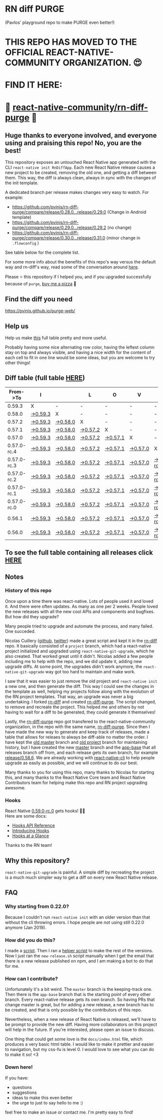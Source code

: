 # RN diff PURGE
(Pavlos' playground repo to make PURGE even better!)

# THIS REPO HAS MOVED TO THE OFFICIAL REACT-NATIVE-COMMUNITY ORGANIZATION. 😍
# FIND IT HERE:  
# 💪 [react-native-community/rn-diff-purge](https://github.com/react-native-community/rn-diff-purge) 🎉
## Huge thanks to everyone involved, and everyone using and praising this repo! No, you are the best!

This repository exposes an untouched React Native app generated with the CLI
`react-native init RnDiffApp`. Each new React Native release causes a new project to be created, removing the old one, and getting a diff between them. This way, the diff is always clean, always in sync with the changes of the init template.

A dedicated branch per release makes changes very easy
to watch. For example:

* https://github.com/pvinis/rn-diff-purge/compare/release/0.28.0...release/0.29.0
(Change in Android template)
* https://github.com/pvinis/rn-diff-purge/compare/release/0.29.0...release/0.29.2
(no change)
* https://github.com/pvinis/rn-diff-purge/compare/release/0.30.0...release/0.31.0
(minor change in `.flowconfig` )

See table below for the complete list.

For some more info about the benefits of this repo's way versus the default way and rn-diff's way, read some of the conversation around [here](https://github.com/react-native-community/discussions-and-proposals/issues/68#issuecomment-452227478).

Please :star: this repository if I helped you, and if you upgraded successfully because of `purge`, [buy me a pizza](https://www.buymeacoffee.com/DGWwHVZ4s) :pizza:

## Find the diff you need
https://pvinis.github.io/purge-web/

## Help us
Help us make [this](https://pvinis.github.io/rn-diff-purge) full table pretty and more useful.

Probably having some nice alternating row color, having the leftest column stay on top and always visible, and having a nice width for the content of each cell to fit in one line would be some ideas, but you are welcome to try other things!

## Diff table (full table [HERE](https://pvinis.github.io/rn-diff-purge))

| From->To    | I                                                                                               |                                                                                                 | L                                                                                               | O                                                                                               | V                                                                                               | E                                                                                                         |                                                                                                           | D                                                                                                         | I                                                                                                         | F                                                                                                    | F                                                                                          | S   |
| ----------- | ----------------------------------------------------------------------------------------------- | ----------------------------------------------------------------------------------------------- | ----------------------------------------------------------------------------------------------- | ----------------------------------------------------------------------------------------------- | ----------------------------------------------------------------------------------------------- | --------------------------------------------------------------------------------------------------------- | --------------------------------------------------------------------------------------------------------- | --------------------------------------------------------------------------------------------------------- | --------------------------------------------------------------------------------------------------------- | ---------------------------------------------------------------------------------------------------- | ------------------------------------------------------------------------------------------ | --- |
| 0.59.3      | X                                                                                               | -                                                                                               | -                                                                                               | -                                                                                               | -                                                                                               | -                                                                                                         | -                                                                                                         | -                                                                                                         | -                                                                                                         | -                                                                                                    | -                                                                                          | -   |
| 0.58.0      | [->0.59.3](https://github.com/pvinis/rn-diff-purge/compare/release/0.58.0..release/0.59.3)      | X                                                                                               | -                                                                                               | -                                                                                               | -                                                                                               | -                                                                                                         | -                                                                                                         | -                                                                                                         | -                                                                                                         | -                                                                                                    | -                                                                                          | -   |
| 0.57.2      | [->0.59.3](https://github.com/pvinis/rn-diff-purge/compare/release/0.57.2..release/0.59.3)      | [->0.58.0](https://github.com/pvinis/rn-diff-purge/compare/release/0.57.2..release/0.58.0)      | X                                                                                               | -                                                                                               | -                                                                                               | -                                                                                                         | -                                                                                                         | -                                                                                                         | -                                                                                                         | -                                                                                                    | -                                                                                          | -   |
| 0.57.1      | [->0.59.3](https://github.com/pvinis/rn-diff-purge/compare/release/0.57.1..release/0.59.3)      | [->0.58.0](https://github.com/pvinis/rn-diff-purge/compare/release/0.57.1..release/0.58.0)      | [->0.57.2](https://github.com/pvinis/rn-diff-purge/compare/release/0.57.1..release/0.57.2)      | X                                                                                               | -                                                                                               | -                                                                                                         | -                                                                                                         | -                                                                                                         | -                                                                                                         | -                                                                                                    | -                                                                                          | -   |
| 0.57.0      | [->0.59.3](https://github.com/pvinis/rn-diff-purge/compare/release/0.57.0..release/0.59.3)      | [->0.58.0](https://github.com/pvinis/rn-diff-purge/compare/release/0.57.0..release/0.58.0)      | [->0.57.2](https://github.com/pvinis/rn-diff-purge/compare/release/0.57.0..release/0.57.2)      | [->0.57.1](https://github.com/pvinis/rn-diff-purge/compare/release/0.57.0..release/0.57.1)      | X                                                                                               | -                                                                                                         | -                                                                                                         | -                                                                                                         | -                                                                                                         | -                                                                                                    | -                                                                                          | -   |
| 0.57.0-rc.4 | [->0.59.3](https://github.com/pvinis/rn-diff-purge/compare/release/0.57.0-rc.4..release/0.59.3) | [->0.58.0](https://github.com/pvinis/rn-diff-purge/compare/release/0.57.0-rc.4..release/0.58.0) | [->0.57.2](https://github.com/pvinis/rn-diff-purge/compare/release/0.57.0-rc.4..release/0.57.2) | [->0.57.1](https://github.com/pvinis/rn-diff-purge/compare/release/0.57.0-rc.4..release/0.57.1) | [->0.57.0](https://github.com/pvinis/rn-diff-purge/compare/release/0.57.0-rc.4..release/0.57.0) | X                                                                                                         | -                                                                                                         | -                                                                                                         | -                                                                                                         | -                                                                                                    | -                                                                                          | -   |
| 0.57.0-rc.3 | [->0.59.3](https://github.com/pvinis/rn-diff-purge/compare/release/0.57.0-rc.3..release/0.59.3) | [->0.58.0](https://github.com/pvinis/rn-diff-purge/compare/release/0.57.0-rc.3..release/0.58.0) | [->0.57.2](https://github.com/pvinis/rn-diff-purge/compare/release/0.57.0-rc.3..release/0.57.2) | [->0.57.1](https://github.com/pvinis/rn-diff-purge/compare/release/0.57.0-rc.3..release/0.57.1) | [->0.57.0](https://github.com/pvinis/rn-diff-purge/compare/release/0.57.0-rc.3..release/0.57.0) | [->0.57.0-rc.4](https://github.com/pvinis/rn-diff-purge/compare/release/0.57.0-rc.3..release/0.57.0-rc.4) | X                                                                                                         | -                                                                                                         | -                                                                                                         | -                                                                                                    | -                                                                                          | -   |
| 0.57.0-rc.2 | [->0.59.3](https://github.com/pvinis/rn-diff-purge/compare/release/0.57.0-rc.2..release/0.59.3) | [->0.58.0](https://github.com/pvinis/rn-diff-purge/compare/release/0.57.0-rc.2..release/0.58.0) | [->0.57.2](https://github.com/pvinis/rn-diff-purge/compare/release/0.57.0-rc.2..release/0.57.2) | [->0.57.1](https://github.com/pvinis/rn-diff-purge/compare/release/0.57.0-rc.2..release/0.57.1) | [->0.57.0](https://github.com/pvinis/rn-diff-purge/compare/release/0.57.0-rc.2..release/0.57.0) | [->0.57.0-rc.4](https://github.com/pvinis/rn-diff-purge/compare/release/0.57.0-rc.2..release/0.57.0-rc.4) | [->0.57.0-rc.3](https://github.com/pvinis/rn-diff-purge/compare/release/0.57.0-rc.2..release/0.57.0-rc.3) | X                                                                                                         | -                                                                                                         | -                                                                                                    | -                                                                                          | -   |
| 0.57.0-rc.1 | [->0.59.3](https://github.com/pvinis/rn-diff-purge/compare/release/0.57.0-rc.1..release/0.59.3) | [->0.58.0](https://github.com/pvinis/rn-diff-purge/compare/release/0.57.0-rc.1..release/0.58.0) | [->0.57.2](https://github.com/pvinis/rn-diff-purge/compare/release/0.57.0-rc.1..release/0.57.2) | [->0.57.1](https://github.com/pvinis/rn-diff-purge/compare/release/0.57.0-rc.1..release/0.57.1) | [->0.57.0](https://github.com/pvinis/rn-diff-purge/compare/release/0.57.0-rc.1..release/0.57.0) | [->0.57.0-rc.4](https://github.com/pvinis/rn-diff-purge/compare/release/0.57.0-rc.1..release/0.57.0-rc.4) | [->0.57.0-rc.3](https://github.com/pvinis/rn-diff-purge/compare/release/0.57.0-rc.1..release/0.57.0-rc.3) | [->0.57.0-rc.2](https://github.com/pvinis/rn-diff-purge/compare/release/0.57.0-rc.1..release/0.57.0-rc.2) | X                                                                                                         | -                                                                                                    | -                                                                                          | -   |
| 0.57.0-rc.0 | [->0.59.3](https://github.com/pvinis/rn-diff-purge/compare/release/0.57.0-rc.0..release/0.59.3) | [->0.58.0](https://github.com/pvinis/rn-diff-purge/compare/release/0.57.0-rc.0..release/0.58.0) | [->0.57.2](https://github.com/pvinis/rn-diff-purge/compare/release/0.57.0-rc.0..release/0.57.2) | [->0.57.1](https://github.com/pvinis/rn-diff-purge/compare/release/0.57.0-rc.0..release/0.57.1) | [->0.57.0](https://github.com/pvinis/rn-diff-purge/compare/release/0.57.0-rc.0..release/0.57.0) | [->0.57.0-rc.4](https://github.com/pvinis/rn-diff-purge/compare/release/0.57.0-rc.0..release/0.57.0-rc.4) | [->0.57.0-rc.3](https://github.com/pvinis/rn-diff-purge/compare/release/0.57.0-rc.0..release/0.57.0-rc.3) | [->0.57.0-rc.2](https://github.com/pvinis/rn-diff-purge/compare/release/0.57.0-rc.0..release/0.57.0-rc.2) | [->0.57.0-rc.1](https://github.com/pvinis/rn-diff-purge/compare/release/0.57.0-rc.0..release/0.57.0-rc.1) | X                                                                                                    | -                                                                                          | -   |
| 0.56.1      | [->0.59.3](https://github.com/pvinis/rn-diff-purge/compare/release/0.56.1..release/0.59.3)      | [->0.58.0](https://github.com/pvinis/rn-diff-purge/compare/release/0.56.1..release/0.58.0)      | [->0.57.2](https://github.com/pvinis/rn-diff-purge/compare/release/0.56.1..release/0.57.2)      | [->0.57.1](https://github.com/pvinis/rn-diff-purge/compare/release/0.56.1..release/0.57.1)      | [->0.57.0](https://github.com/pvinis/rn-diff-purge/compare/release/0.56.1..release/0.57.0)      | [->0.57.0-rc.4](https://github.com/pvinis/rn-diff-purge/compare/release/0.56.1..release/0.57.0-rc.4)      | [->0.57.0-rc.3](https://github.com/pvinis/rn-diff-purge/compare/release/0.56.1..release/0.57.0-rc.3)      | [->0.57.0-rc.2](https://github.com/pvinis/rn-diff-purge/compare/release/0.56.1..release/0.57.0-rc.2)      | [->0.57.0-rc.1](https://github.com/pvinis/rn-diff-purge/compare/release/0.56.1..release/0.57.0-rc.1)      | [->0.57.0-rc.0](https://github.com/pvinis/rn-diff-purge/compare/release/0.56.1..release/0.57.0-rc.0) | X                                                                                          | -   |
| 0.56.0      | [->0.59.3](https://github.com/pvinis/rn-diff-purge/compare/release/0.56.0..release/0.59.3)      | [->0.58.0](https://github.com/pvinis/rn-diff-purge/compare/release/0.56.0..release/0.58.0)      | [->0.57.2](https://github.com/pvinis/rn-diff-purge/compare/release/0.56.0..release/0.57.2)      | [->0.57.1](https://github.com/pvinis/rn-diff-purge/compare/release/0.56.0..release/0.57.1)      | [->0.57.0](https://github.com/pvinis/rn-diff-purge/compare/release/0.56.0..release/0.57.0)      | [->0.57.0-rc.4](https://github.com/pvinis/rn-diff-purge/compare/release/0.56.0..release/0.57.0-rc.4)      | [->0.57.0-rc.3](https://github.com/pvinis/rn-diff-purge/compare/release/0.56.0..release/0.57.0-rc.3)      | [->0.57.0-rc.2](https://github.com/pvinis/rn-diff-purge/compare/release/0.56.0..release/0.57.0-rc.2)      | [->0.57.0-rc.1](https://github.com/pvinis/rn-diff-purge/compare/release/0.56.0..release/0.57.0-rc.1)      | [->0.57.0-rc.0](https://github.com/pvinis/rn-diff-purge/compare/release/0.56.0..release/0.57.0-rc.0) | [->0.56.1](https://github.com/pvinis/rn-diff-purge/compare/release/0.56.0..release/0.56.1) | X   |

## To see the full table containing all releases click [HERE](https://pvinis.github.io/rn-diff-purge)

## Notes

### History of this repo

Once upon a time there was react-native. Lots of people used it and loved it. And there were often updates. As many as one per 2 weeks. People loved the new releases with all the new cool APIs and components and bugfixes. But how did they upgrade?

Many people tried to upgrade and automate the process, and many failed. One succeded.

Nicolas Cuillery ([github](https://github.com/ncuillery), [twitter](https://twitter.com/ncuillery)) made a great script and kept it in the [rn-diff](https://github.com/ncuillery/rn-diff) repo. It basically consisted of a `project` branch, which had a react-native project initialized and upgraded using `react-native-git-upgrade`, which he also created. That worked great until it didn't. Nicolas added a few people including me to help with the repo, and we did update it, adding new upgrade diffs. At some point, the upgrades didn't work anymore, the `react-native-git-upgrade` way got too hard to maintain and make work.

I saw that it was easier to just remove the old project and `react-native init` a new one, and then generate the diff. This way I could see the changes in the template as well, helping my projects follow along with the evolution of the RN project templates. That way, an upgrade was never a big undertaking. I forked [rn-diff](https://github.com/ncuillery/rn-diff) and created [rn-diff-purge](https://github.com/pvinis/rn-diff-purge). The script changed, to remove and recreate the project. This helped me and others by not having to wait for a diff to be generated, they could generate it themselves!

Lastly, the [rn-diff-purge](https://github.com/pvinis/rn-diff-purge) repo got transfered to the react-native-community organization, in the repo with the same name, [rn-diff-purge](https://github.com/react-native-community/rn-diff-purge). Since then I have made the new way to generate and keep track of releases, made a table that allows for releaes to always be diff-able no matter the order. I have kept the [old master](https://github.com/pvinis/rn-diff-purge/tree/old/master) branch and [old project](https://github.com/pvinis/rn-diff-purge/tree/old/project) branch for maintaining history, but I have created the new [master](https://github.com/pvinis/rn-diff-purge/tree/master) branch and the [app-base](https://github.com/pvinis/rn-diff-purge/tree/app-base) that all releases branch off from, and each release gets its own branch, for example [release/0.58.6](https://github.com/pvinis/rn-diff-purge/tree/release/0.58.6). We are already working with [react-native-cli](https://github.com/react-native-community/react-native-cli) to help people upgrade as easily as possible, and we will continue to do our best.

Many thanks to you for using this repo, many thanks to Nicolas for starting this, and many thanks to the React Native Core team and React Native Contributors team for helping make this repo and RN project upgrading awesome.

### Hooks
React Native [0.59.0-rc.0](https://github.com/pvinis/rn-diff-purge#version-changes) gets hooks! 🎉🥳  
Here are some docs:
- [Hooks API Reference](https://reactjs.org/docs/hooks-reference.html)
- [Introducing Hooks](https://reactjs.org/docs/hooks-intro.html)
- [Hooks at a Glance](https://reactjs.org/docs/hooks-overview.html)

Thanks to the RN team!

## Why this repository?
`react-native-git-upgrade` is painful. A simple diff by recreating the project is a much much simpler way to get a diff on every new React Native release.

## FAQ

### Why starting from 0.22.0?

Because I couldn't run `react-native init` with an older version than that without the cli throwing errors. I hope people are not using still 0.22.0 anymore (Jan 2019).

### How did you do this?

I made a [script](https://github.com/pvinis/rn-diff-purge/blob/master/new-release.sh). Then I ran a [helper script](https://github.com/pvinis/rn-diff-purge/blob/master/new-release.sh) to make the rest of the versions.
Now I just ran the `new-release.sh` script manually when I get the email that there is a new release published on npm, and I am making a bot to do that for me.

### How can I contribute?

Unfortunately it's a bit weird. The `master` branch is the keeping-track one. Then there is the `app-base` branch that is the starting point of every other branch. Every react-native release gets its own branch. So having PRs that change master is great, but for adding a new release, a new branch has to be created, and that is only possible by the contributors of this repo.

Nevertheless, when a new release of React Native is released, we'll have to be prompt to provide
the new diff. Having more collaborators on this project will help in the future. If you're interested, please open an issue to discuss.

One thing that could get some love is the `docs/index.html` file, which produces a very basic html table. I would like to make it prettier and easier to navigation, but my css-fu is level 0. I would love to see what you can do to make it so! <3

### Down here!

If you have: 
- questions
- suggestions
- ideas to make this even better
- the urge to just to say hello to me :)

feel free to make an issue or contact me. I'm pretty easy to find!
